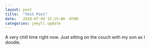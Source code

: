 ```yaml
---
layout: post
title:  "Test Post"
date:   2018-07-04 15:15:00 -0700
categories: jekyll update
---
```

A very chill time right now. Just sitting on the couch with my son as I doodle.
